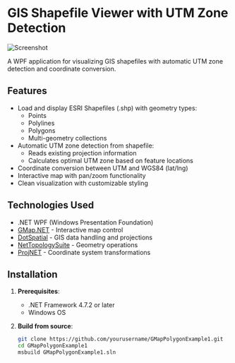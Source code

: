 # GIS Shapefile Viewer with UTM Zone Detection

![Screenshot](screenshot.png) <!-- Add a screenshot if available -->

A WPF application for visualizing GIS shapefiles with automatic UTM zone detection and coordinate conversion.

## Features

- Load and display ESRI Shapefiles (.shp) with geometry types:
  - Points
  - Polylines
  - Polygons
  - Multi-geometry collections
- Automatic UTM zone detection from shapefile:
  - Reads existing projection information
  - Calculates optimal UTM zone based on feature locations
- Coordinate conversion between UTM and WGS84 (lat/lng)
- Interactive map with pan/zoom functionality
- Clean visualization with customizable styling

## Technologies Used

- .NET WPF (Windows Presentation Foundation)
- [GMap.NET](https://github.com/radioman/greatmaps) - Interactive map control
- [DotSpatial](https://github.com/DotSpatial/DotSpatial) - GIS data handling and projections
- [NetTopologySuite](https://github.com/NetTopologySuite/NetTopologySuite) - Geometry operations
- [ProjNET](https://github.com/NetTopologySuite/ProjNet4GeoAPI) - Coordinate system transformations

## Installation

1. **Prerequisites**:
   - .NET Framework 4.7.2 or later
   - Windows OS

2. **Build from source**:
   ```bash
   git clone https://github.com/yourusername/GMapPolygonExample1.git
   cd GMapPolygonExample1
   msbuild GMapPolygonExample1.sln
